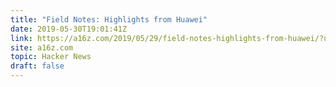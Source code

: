 ```yaml
---
title: "Field Notes: Highlights from Huawei"
date: 2019-05-30T19:01:41Z
link: https://a16z.com/2019/05/29/field-notes-highlights-from-huawei/?utm_medium=RSS&utm_source=hune
site: a16z.com
topic: Hacker News
draft: false
---
```

